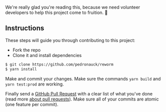 We're really glad you're reading this, because we need volunteer developers to help this project come to fruition. 👏

## Instructions

These steps will guide you through contributing to this project:

- Fork the repo
- Clone it and install dependencies

```bash
$ git clone https://github.com/pedronauck/reworm
$ yarn install
```

Make and commit your changes. Make sure the commands `yarn build` and `yarn test:prod` are working.

Finally send a [GitHub Pull Request](https://github.com/pedronauck/reworm/compare?expand=1) with a clear list of what you've done (read more [about pull requests](https://help.github.com/articles/about-pull-requests/)). Make sure all of your commits are atomic (one feature per commit).

